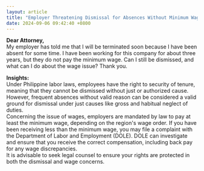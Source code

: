 ```yaml
---
layout: article
title: "Employer Threatening Dismissal for Absences Without Minimum Wage"
date: 2024-09-06 09:42:40 +0800
---
```


<p><strong>Dear Attorney,</strong><br>My employer has told me that I will be terminated soon because I have been absent for some time. I have been working for this company for about three years, but they do not pay the minimum wage. Can I still be dismissed, and what can I do about the wage issue? Thank you.</p><p><strong>Insights:</strong><br>Under Philippine labor laws, employees have the right to security of tenure, meaning that they cannot be dismissed without just or authorized cause. However, frequent absences without valid reason can be considered a valid ground for dismissal under just causes like gross and habitual neglect of duties.<br>Concerning the issue of wages, employers are mandated by law to pay at least the minimum wage, depending on the region's wage order. If you have been receiving less than the minimum wage, you may file a complaint with the Department of Labor and Employment (DOLE). DOLE can investigate and ensure that you receive the correct compensation, including back pay for any wage discrepancies.<br>It is advisable to seek legal counsel to ensure your rights are protected in both the dismissal and wage concerns.</p>
